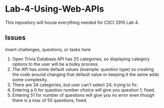 # Lab-4-Using-Web-APIs
This repository will house everything needed for CSCI 2910 Lab 4.

## Issues
insert challenges, questions, or tasks here
1. Open Trivia Database API has 25 categories, so displaying category options to the user will be a bulky process.
2. The API has some default values (example: question type) so creating the code around changing that default value or keeping it the same adds some complexity.
3. There are 24 categories, but user can't select 24; trying to fix.
4. Entering a 0 for question number choice will give you question 1; fixed.
5. Entering 51 for number of questions will give you no error even though there is a max of 50 questions; fixed.
